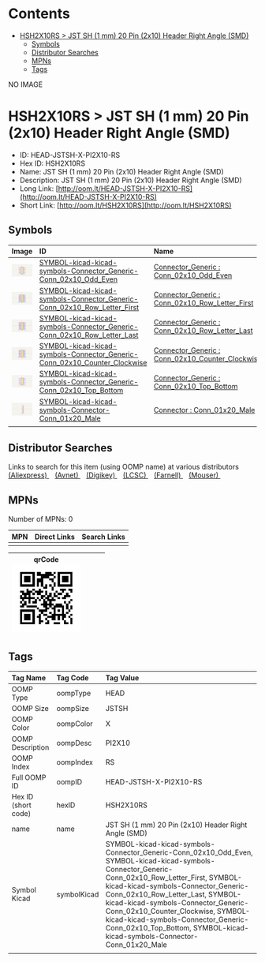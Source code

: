 



Contents
========

* [HSH2X10RS > JST SH (1 mm) 20 Pin (2x10) Header Right Angle (SMD)](#hsh2x10rs--jst-sh-1-mm-20-pin-2x10-header-right-angle-smd)
	* [Symbols](#symbols)
	* [Distributor Searches](#distributor-searches)
	* [MPNs](#mpns)
	* [Tags](#tags)
  
NO IMAGE  
# HSH2X10RS > JST SH (1 mm) 20 Pin (2x10) Header Right Angle (SMD)

- ID: HEAD-JSTSH-X-PI2X10-RS
- Hex ID: HSH2X10RS
- Name: JST SH (1 mm) 20 Pin (2x10) Header Right Angle (SMD)
- Description: JST SH (1 mm) 20 Pin (2x10) Header Right Angle (SMD)
- Long Link: [http://oom.lt/HEAD-JSTSH-X-PI2X10-RS](http://oom.lt/HEAD-JSTSH-X-PI2X10-RS)
- Short Link: [http://oom.lt/HSH2X10RS](http://oom.lt/HSH2X10RS)

## Symbols
  

|Image|ID|Name|
| :--- | :--- | :--- |
|[![](https://raw.githubusercontent.com/oomlout/oomlout_OOMP_eda_V2/main/SYMBOL/kicad/kicad-symbols/Connector_Generic/Conn_02x10_Odd_Even/image_140.png)](https://github.com/oomlout/oomlout_OOMP_eda_V2/tree/main/SYMBOL/kicad/kicad-symbols/Connector_Generic/Conn_02x10_Odd_Even/)|[SYMBOL-kicad-kicad-symbols-Connector_Generic-Conn_02x10_Odd_Even](https://github.com/oomlout/oomlout_OOMP_eda_V2/tree/main/SYMBOL/kicad/kicad-symbols/Connector_Generic/Conn_02x10_Odd_Even/)|[Connector_Generic : Conn_02x10_Odd_Even](https://github.com/oomlout/oomlout_OOMP_eda_V2/tree/main/SYMBOL/kicad/kicad-symbols/Connector_Generic/Conn_02x10_Odd_Even/)|
|[![](https://raw.githubusercontent.com/oomlout/oomlout_OOMP_eda_V2/main/SYMBOL/kicad/kicad-symbols/Connector_Generic/Conn_02x10_Row_Letter_First/image_140.png)](https://github.com/oomlout/oomlout_OOMP_eda_V2/tree/main/SYMBOL/kicad/kicad-symbols/Connector_Generic/Conn_02x10_Row_Letter_First/)|[SYMBOL-kicad-kicad-symbols-Connector_Generic-Conn_02x10_Row_Letter_First](https://github.com/oomlout/oomlout_OOMP_eda_V2/tree/main/SYMBOL/kicad/kicad-symbols/Connector_Generic/Conn_02x10_Row_Letter_First/)|[Connector_Generic : Conn_02x10_Row_Letter_First](https://github.com/oomlout/oomlout_OOMP_eda_V2/tree/main/SYMBOL/kicad/kicad-symbols/Connector_Generic/Conn_02x10_Row_Letter_First/)|
|[![](https://raw.githubusercontent.com/oomlout/oomlout_OOMP_eda_V2/main/SYMBOL/kicad/kicad-symbols/Connector_Generic/Conn_02x10_Row_Letter_Last/image_140.png)](https://github.com/oomlout/oomlout_OOMP_eda_V2/tree/main/SYMBOL/kicad/kicad-symbols/Connector_Generic/Conn_02x10_Row_Letter_Last/)|[SYMBOL-kicad-kicad-symbols-Connector_Generic-Conn_02x10_Row_Letter_Last](https://github.com/oomlout/oomlout_OOMP_eda_V2/tree/main/SYMBOL/kicad/kicad-symbols/Connector_Generic/Conn_02x10_Row_Letter_Last/)|[Connector_Generic : Conn_02x10_Row_Letter_Last](https://github.com/oomlout/oomlout_OOMP_eda_V2/tree/main/SYMBOL/kicad/kicad-symbols/Connector_Generic/Conn_02x10_Row_Letter_Last/)|
|[![](https://raw.githubusercontent.com/oomlout/oomlout_OOMP_eda_V2/main/SYMBOL/kicad/kicad-symbols/Connector_Generic/Conn_02x10_Counter_Clockwise/image_140.png)](https://github.com/oomlout/oomlout_OOMP_eda_V2/tree/main/SYMBOL/kicad/kicad-symbols/Connector_Generic/Conn_02x10_Counter_Clockwise/)|[SYMBOL-kicad-kicad-symbols-Connector_Generic-Conn_02x10_Counter_Clockwise](https://github.com/oomlout/oomlout_OOMP_eda_V2/tree/main/SYMBOL/kicad/kicad-symbols/Connector_Generic/Conn_02x10_Counter_Clockwise/)|[Connector_Generic : Conn_02x10_Counter_Clockwise](https://github.com/oomlout/oomlout_OOMP_eda_V2/tree/main/SYMBOL/kicad/kicad-symbols/Connector_Generic/Conn_02x10_Counter_Clockwise/)|
|[![](https://raw.githubusercontent.com/oomlout/oomlout_OOMP_eda_V2/main/SYMBOL/kicad/kicad-symbols/Connector_Generic/Conn_02x10_Top_Bottom/image_140.png)](https://github.com/oomlout/oomlout_OOMP_eda_V2/tree/main/SYMBOL/kicad/kicad-symbols/Connector_Generic/Conn_02x10_Top_Bottom/)|[SYMBOL-kicad-kicad-symbols-Connector_Generic-Conn_02x10_Top_Bottom](https://github.com/oomlout/oomlout_OOMP_eda_V2/tree/main/SYMBOL/kicad/kicad-symbols/Connector_Generic/Conn_02x10_Top_Bottom/)|[Connector_Generic : Conn_02x10_Top_Bottom](https://github.com/oomlout/oomlout_OOMP_eda_V2/tree/main/SYMBOL/kicad/kicad-symbols/Connector_Generic/Conn_02x10_Top_Bottom/)|
|[![](https://raw.githubusercontent.com/oomlout/oomlout_OOMP_eda_V2/main/SYMBOL/kicad/kicad-symbols/Connector/Conn_01x20_Male/image_140.png)](https://github.com/oomlout/oomlout_OOMP_eda_V2/tree/main/SYMBOL/kicad/kicad-symbols/Connector/Conn_01x20_Male/)|[SYMBOL-kicad-kicad-symbols-Connector-Conn_01x20_Male](https://github.com/oomlout/oomlout_OOMP_eda_V2/tree/main/SYMBOL/kicad/kicad-symbols/Connector/Conn_01x20_Male/)|[Connector : Conn_01x20_Male](https://github.com/oomlout/oomlout_OOMP_eda_V2/tree/main/SYMBOL/kicad/kicad-symbols/Connector/Conn_01x20_Male/)|
||||

## Distributor Searches
  
Links to search for this item (using OOMP name) at various distributors  
[(Aliexpress) ](https://www.aliexpress.com/wholesale?SearchText=1117JST+SH+1+mm+20+Pin+2x10+Header+Right+Angle+SMD)&nbsp;&nbsp;&nbsp;[(Avnet) ](https://www.avnet.com/shop/us/search/JST+SH+1+mm+20+Pin+2x10+Header+Right+Angle+SMD)&nbsp;&nbsp;&nbsp;[(Digikey) ](https://www.digikey.co.uk/en/products/result?s=JST+SH+1+mm+20+Pin+2x10+Header+Right+Angle+SMD)&nbsp;&nbsp;&nbsp;[(LCSC) ](https://www.lcsc.com/search?q=JST+SH+1+mm+20+Pin+2x10+Header+Right+Angle+SMD)&nbsp;&nbsp;&nbsp;[(Farnell) ](https://uk.farnell.com/search?st=JST+SH+1+mm+20+Pin+2x10+Header+Right+Angle+SMD)&nbsp;&nbsp;&nbsp;[(Mouser) ](https://www.mouser.com/c/?q=JST+SH+1+mm+20+Pin+2x10+Header+Right+Angle+SMD)&nbsp;&nbsp;&nbsp;
## MPNs
  
Number of MPNs: 0  

|MPN|Direct Links|Search Links|
| :--- | :--- | :--- |
||||
  

|qrCode<br>[![](https://raw.githubusercontent.com/oomlout/oomlout_OOMP_parts_V2/main/HEAD/JSTSH/X/PI2X10/RS/qrCode_140.png)](https://github.com/oomlout/oomlout_OOMP_parts_V2/tree/main/HEAD/JSTSH/X/PI2X10/RS/qrCode.png)||||
| :---: | :---: | :---: | :---: |

## Tags
  

|Tag Name|Tag Code|Tag Value|
| :--- | :--- | :--- |
|OOMP Type|oompType|HEAD|
|OOMP Size|oompSize|JSTSH|
|OOMP Color|oompColor|X|
|OOMP Description|oompDesc|PI2X10|
|OOMP Index|oompIndex|RS|
|Full OOMP ID|oompID|HEAD-JSTSH-X-PI2X10-RS|
|Hex ID (short code)|hexID|HSH2X10RS|
|name|name|JST SH (1 mm) 20 Pin (2x10) Header Right Angle (SMD)|
|Symbol Kicad|symbolKicad|SYMBOL-kicad-kicad-symbols-Connector_Generic-Conn_02x10_Odd_Even, SYMBOL-kicad-kicad-symbols-Connector_Generic-Conn_02x10_Row_Letter_First, SYMBOL-kicad-kicad-symbols-Connector_Generic-Conn_02x10_Row_Letter_Last, SYMBOL-kicad-kicad-symbols-Connector_Generic-Conn_02x10_Counter_Clockwise, SYMBOL-kicad-kicad-symbols-Connector_Generic-Conn_02x10_Top_Bottom, SYMBOL-kicad-kicad-symbols-Connector-Conn_01x20_Male|
||||
